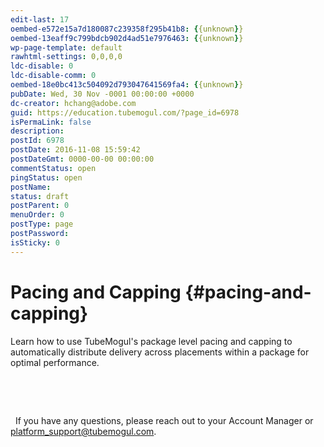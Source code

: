 ```yaml
---
edit-last: 17
oembed-e572e15a7d180087c239358f295b41b8: {{unknown}}
oembed-13eaff9c799bdcb902d4ad51e7976463: {{unknown}}
wp-page-template: default
rawhtml-settings: 0,0,0,0
ldc-disable: 0
ldc-disable-comm: 0
oembed-18e0bc413c504092d793047641569fa4: {{unknown}}
pubDate: Wed, 30 Nov -0001 00:00:00 +0000
dc-creator: hchang@adobe.com
guid: https://education.tubemogul.com/?page_id=6978
isPermaLink: false
description: 
postId: 6978
postDate: 2016-11-08 15:59:42
postDateGmt: 0000-00-00 00:00:00
commentStatus: open
pingStatus: open
postName: 
status: draft
postParent: 0
menuOrder: 0
postType: page
postPassword: 
isSticky: 0
---
```


# Pacing and Capping {#pacing-and-capping}

Learn how to use TubeMogul's package level pacing and capping to automatically distribute delivery across placements within a package for optimal performance.

&nbsp;

&nbsp;

&nbsp;
If you have any questions, please reach out to your Account Manager or platform_support@tubemogul.com. 